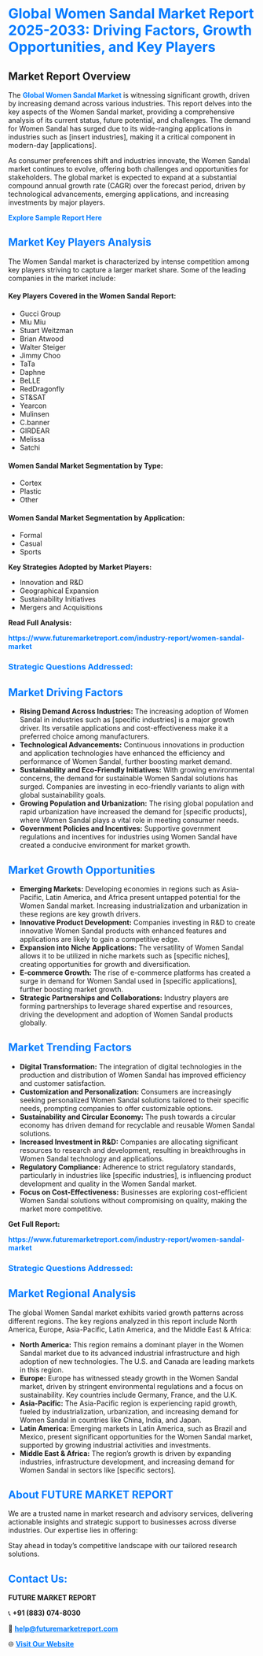 <h1 style="color: #007BFF;">Global Women Sandal Market Report 2025-2033: Driving Factors, Growth Opportunities, and Key Players</h1>

<section id="overview">
<h2>Market Report Overview</h2>
<p>The <a href="https://www.futuremarketreport.com/industry-report/women-sandal-market" style="color: #007BFF; text-decoration: none;"><strong>Global Women Sandal Market</strong></a> is witnessing significant growth, driven by increasing demand across various industries. This report delves into the key aspects of the Women Sandal market, providing a comprehensive analysis of its current status, future potential, and challenges. The demand for Women Sandal has surged due to its wide-ranging applications in industries such as [insert industries], making it a critical component in modern-day [applications].</p>
<p>As consumer preferences shift and industries innovate, the Women Sandal market continues to evolve, offering both challenges and opportunities for stakeholders. The global market is expected to expand at a substantial compound annual growth rate (CAGR) over the forecast period, driven by technological advancements, emerging applications, and increasing investments by major players.</p>
</section>

<section id="overview">
<p><a href="https://www.futuremarketreport.com/request-sample/reportId=84536" style="color: #007BFF; text-decoration: none;"><strong>Explore Sample Report Here</strong></a></p>
</section>

<section id="key-players">
<h2 style="color: #007BFF;">Market Key Players Analysis</h2>
<p>The Women Sandal market is characterized by intense competition among key players striving to capture a larger market share. Some of the leading companies in the market include:</p>
<h4>Key Players Covered in the Women Sandal Report:</h4>
<ul><li>Gucci Group</li><li>Miu Miu</li><li>Stuart Weitzman</li><li>Brian Atwood</li><li>Walter Steiger</li><li>Jimmy Choo</li><li>TaTa</li><li>Daphne</li><li>BeLLE</li><li>RedDragonfly</li><li>ST&amp;SAT</li><li>Yearcon</li><li>Mulinsen</li><li>C.banner</li><li>GIRDEAR</li><li>Melissa</li><li>Satchi</li></ul>
<h4>Women Sandal Market Segmentation by Type:</h4>
<ul><li>Cortex</li><li>Plastic</li><li>Other</li></ul>

<h4>Women Sandal Market Segmentation by Application:</h4>
<ul><li>Formal</li><li>Casual</li><li>Sports</li></ul>
<p><strong>Key Strategies Adopted by Market Players:</strong></p>
<ul>
<li>Innovation and R&D</li>
<li>Geographical Expansion</li>
<li>Sustainability Initiatives</li>
<li>Mergers and Acquisitions</li>
</ul>
</section>

<section>
<p><strong>Read Full Analysis: </strong></p><a href="https://www.futuremarketreport.com/industry-report/women-sandal-market" style="color: #007BFF; text-decoration: none;"><strong>https://www.futuremarketreport.com/industry-report/women-sandal-market</strong></a>
<h3 style="color: #007BFF;">Strategic Questions Addressed:</h3>
</section>

<section id="driving-factors">
<h2 style="color: #007BFF;">Market Driving Factors</h2>
<ul>
<li><strong>Rising Demand Across Industries:</strong> The increasing adoption of Women Sandal in industries such as [specific industries] is a major growth driver. Its versatile applications and cost-effectiveness make it a preferred choice among manufacturers.</li>
<li><strong>Technological Advancements:</strong> Continuous innovations in production and application technologies have enhanced the efficiency and performance of Women Sandal, further boosting market demand.</li>
<li><strong>Sustainability and Eco-Friendly Initiatives:</strong> With growing environmental concerns, the demand for sustainable Women Sandal solutions has surged. Companies are investing in eco-friendly variants to align with global sustainability goals.</li>
<li><strong>Growing Population and Urbanization:</strong> The rising global population and rapid urbanization have increased the demand for [specific products], where Women Sandal plays a vital role in meeting consumer needs.</li>
<li><strong>Government Policies and Incentives:</strong> Supportive government regulations and incentives for industries using Women Sandal have created a conducive environment for market growth.</li>
</ul>
</section>

<section id="growth-opportunities">
<h2 style="color: #007BFF;">Market Growth Opportunities</h2>
<ul>
<li><strong>Emerging Markets:</strong> Developing economies in regions such as Asia-Pacific, Latin America, and Africa present untapped potential for the Women Sandal market. Increasing industrialization and urbanization in these regions are key growth drivers.</li>
<li><strong>Innovative Product Development:</strong> Companies investing in R&D to create innovative Women Sandal products with enhanced features and applications are likely to gain a competitive edge.</li>
<li><strong>Expansion into Niche Applications:</strong> The versatility of Women Sandal allows it to be utilized in niche markets such as [specific niches], creating opportunities for growth and diversification.</li>
<li><strong>E-commerce Growth:</strong> The rise of e-commerce platforms has created a surge in demand for Women Sandal used in [specific applications], further boosting market growth.</li>
<li><strong>Strategic Partnerships and Collaborations:</strong> Industry players are forming partnerships to leverage shared expertise and resources, driving the development and adoption of Women Sandal products globally.</li>
</ul>
</section>

<section id="trending-factors">
<h2 style="color: #007BFF;">Market Trending Factors</h2>
<ul>
<li><strong>Digital Transformation:</strong> The integration of digital technologies in the production and distribution of Women Sandal has improved efficiency and customer satisfaction.</li>
<li><strong>Customization and Personalization:</strong> Consumers are increasingly seeking personalized Women Sandal solutions tailored to their specific needs, prompting companies to offer customizable options.</li>
<li><strong>Sustainability and Circular Economy:</strong> The push towards a circular economy has driven demand for recyclable and reusable Women Sandal solutions.</li>
<li><strong>Increased Investment in R&D:</strong> Companies are allocating significant resources to research and development, resulting in breakthroughs in Women Sandal technology and applications.</li>
<li><strong>Regulatory Compliance:</strong> Adherence to strict regulatory standards, particularly in industries like [specific industries], is influencing product development and quality in the Women Sandal market.</li>
<li><strong>Focus on Cost-Effectiveness:</strong> Businesses are exploring cost-efficient Women Sandal solutions without compromising on quality, making the market more competitive.</li>
</ul>
</section>

<section>
<p><strong>Get Full Report: </strong></p><a href="https://www.futuremarketreport.com/industry-report/women-sandal-market" style="color: #007BFF; text-decoration: none;"><strong>https://www.futuremarketreport.com/industry-report/women-sandal-market</strong></a>
<h3 style="color: #007BFF;">Strategic Questions Addressed:</h3>
</section>


<section id="regional-analysis">
<h2 style="color: #007BFF;">Market Regional Analysis</h2>
<p>The global Women Sandal market exhibits varied growth patterns across different regions. The key regions analyzed in this report include North America, Europe, Asia-Pacific, Latin America, and the Middle East & Africa:</p>
<ul>
<li><strong>North America:</strong> This region remains a dominant player in the Women Sandal market due to its advanced industrial infrastructure and high adoption of new technologies. The U.S. and Canada are leading markets in this region.</li>
<li><strong>Europe:</strong> Europe has witnessed steady growth in the Women Sandal market, driven by stringent environmental regulations and a focus on sustainability. Key countries include Germany, France, and the U.K.</li>
<li><strong>Asia-Pacific:</strong> The Asia-Pacific region is experiencing rapid growth, fueled by industrialization, urbanization, and increasing demand for Women Sandal in countries like China, India, and Japan.</li>
<li><strong>Latin America:</strong> Emerging markets in Latin America, such as Brazil and Mexico, present significant opportunities for the Women Sandal market, supported by growing industrial activities and investments.</li>
<li><strong>Middle East & Africa:</strong> The region’s growth is driven by expanding industries, infrastructure development, and increasing demand for Women Sandal in sectors like [specific sectors].</li>
</ul>
</section>

<footer>
<h2 style="color: #007BFF;">About FUTURE MARKET REPORT</h2>
<p>We are a trusted name in market research and advisory services, delivering actionable insights and strategic support to businesses across diverse industries. Our expertise lies in offering:</p>

<p>Stay ahead in today’s competitive landscape with our tailored research solutions.</p>

<h2 style="color: #007BFF;">Contact Us:</h2>
<p><strong>FUTURE MARKET REPORT</strong></p>
<p>📞 <strong>+91 (883) 074-8030</strong></p>
<p>📧 <strong><a href="mailto:help@futuremarketreport.com" style="color: #007BFF;">help@futuremarketreport.com</a></strong></p>
<p>🌐 <strong><a href="https://www.futuremarketreport.com/" style="color: #007BFF;">Visit Our Website</a></strong></p>
</footer>